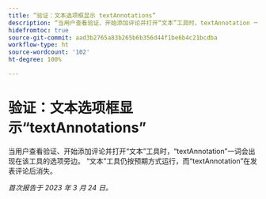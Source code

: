 ```yaml
---
title: “验证：文本选项框显示 textAnnotations”
description: “当用户查看验证、开始添加评论并打开“文本”工具时，textAnnotation 一词会出现在该工具的选项旁边。 “文本”工具仍按预期方式运行，而 textAnnotation 在发表评论后消失。”
hidefromtoc: true
source-git-commit: aad3b2765a83b265b6b356d44f1be6b4c21bcdba
workflow-type: ht
source-wordcount: '102'
ht-degree: 100%

---
```



# 验证：文本选项框显示“textAnnotations”

<!--This article is on the WF and WFP TOCs-->

当用户查看验证、开始添加评论并打开“文本”工具时，“textAnnotation”一词会出现在该工具的选项旁边。 “文本”工具仍按预期方式运行，而“textAnnotation”在发表评论后消失。

_首次报告于 2023 年 3 月 24 日。_

